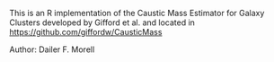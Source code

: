This is an R implementation of the Caustic Mass Estimator for Galaxy Clusters developed by Gifford et al. and located in https://github.com/giffordw/CausticMass

Author: Dailer F. Morell
